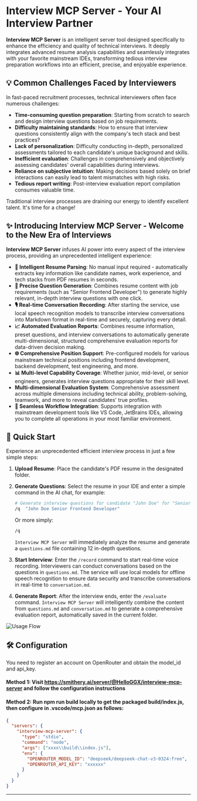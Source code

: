 # Interview MCP Server - Your AI Interview Partner

**Interview MCP Server** is an intelligent server tool designed specifically to enhance the efficiency and quality of technical interviews. It deeply integrates advanced resume analysis capabilities and seamlessly integrates with your favorite mainstream IDEs, transforming tedious interview preparation workflows into an efficient, precise, and enjoyable experience.

[](https://www.google.com/search?q=https://github.com/HelloGGX/interview-mcp-server)

## 💡 Common Challenges Faced by Interviewers

In fast-paced recruitment processes, technical interviewers often face numerous challenges:

  - **Time-consuming question preparation**: Starting from scratch to search and design interview questions based on job requirements.
  - **Difficulty maintaining standards**: How to ensure that interview questions consistently align with the company's tech stack and best practices?
  - **Lack of personalization**: Difficulty conducting in-depth, personalized assessments tailored to each candidate's unique background and skills.
  - **Inefficient evaluation**: Challenges in comprehensively and objectively assessing candidates' overall capabilities during interviews.
  - **Reliance on subjective intuition**: Making decisions based solely on brief interactions can easily lead to talent mismatches with high risks.
  - **Tedious report writing**: Post-interview evaluation report compilation consumes valuable time.

Traditional interview processes are draining our energy to identify excellent talent. It's time for a change!

## ✨ Introducing Interview MCP Server - Welcome to the New Era of Interviews

**Interview MCP Server** infuses AI power into every aspect of the interview process, providing an unprecedented intelligent experience:

  - **🤖 Intelligent Resume Parsing**: No manual input required - automatically extracts key information like candidate names, work experience, and tech stacks from PDF resumes in seconds.
  - **🎯 Precise Question Generation**: Combines resume content with job requirements (such as "Senior Frontend Developer") to generate highly relevant, in-depth interview questions with one click.
  - **🎙️ Real-time Conversation Recording**: After starting the service, use local speech recognition models to transcribe interview conversations into Markdown format in real-time and securely, capturing every detail.
  - **📈 Automated Evaluation Reports**: Combines resume information, preset questions, and interview conversations to automatically generate multi-dimensional, structured comprehensive evaluation reports for data-driven decision making.
  - **🌐 Comprehensive Position Support**: Pre-configured models for various mainstream technical positions including frontend development, backend development, test engineering, and more.
  - **📊 Multi-level Capability Coverage**: Whether junior, mid-level, or senior engineers, generates interview questions appropriate for their skill level.
  - **Multi-dimensional Evaluation System**: Comprehensive assessment across multiple dimensions including technical ability, problem-solving, teamwork, and more to reveal candidates' true profiles.
  - **🔌 Seamless Workflow Integration**: Supports integration with mainstream development tools like VS Code, JetBrains IDEs, allowing you to complete all operations in your most familiar environment.

## 🚀 Quick Start

Experience an unprecedented efficient interview process in just a few simple steps:

1.  **Upload Resume**: Place the candidate's PDF resume in the designated folder.

2.  **Generate Questions**: Select the resume in your IDE and enter a simple command in the AI chat, for example:

    ```bash
    # Generate interview questions for candidate "John Doe" for "Senior Frontend Developer" position
    /q  "John Doe Senior Frontend Developer"
    ```

    Or more simply:

    ```bash
    /q
    ```

    `Interview MCP Server` will immediately analyze the resume and generate a `questions.md` file containing 12 in-depth questions.

3.  **Start Interview**: Enter the `/record` command to start real-time voice recording. Interviewers can conduct conversations based on the questions in `questions.md`. The service will use local models for offline speech recognition to ensure data security and transcribe conversations in real-time to `conversation.md`.

4.  **Generate Report**: After the interview ends, enter the `/evaluate` command. `Interview MCP Server` will intelligently combine the content from `questions.md` and `conversation.md` to generate a comprehensive evaluation report, automatically saved in the current folder.


![Usage Flow](https://hub.gitmirror.com/https://github.com/HelloGGX/interview-mcp-server/blob/main/docs/flowEn.svg)

## 🛠️ Configuration
You need to register an account on OpenRouter and obtain the model_id and api_key.

#### Method 1: Visit https://smithery.ai/server/@HelloGGX/interview-mcp-server and follow the configuration instructions

#### Method 2: Run npm run build locally to get the packaged build/index.js, then configure in .vscode/mcp.json as follows:
```json
{
  "servers": {
    "interview-mcp-server": {
      "type": "stdio",
      "command": "node",
      "args": ["xxxx\\build\\index.js"],
      "env": {
        "OPENROUTER_MODEL_ID": "deepseek/deepseek-chat-v3-0324:free",
        "OPENROUTER_API_KEY": "xxxxxx"
      }
    }
  }
}
```
-----
